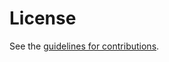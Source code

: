 # License

See the
[guidelines for contributions](https://github.com/bemasc/draft-xu-risav/blob/main/CONTRIBUTING.md).
